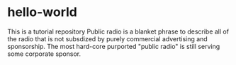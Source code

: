 # hello-world
This is a tutorial repository
Public radio is a blanket phrase to describe all of the radio that is not subsdized by purely commercial advertising and sponsorship.  The most hard-core purported "public radio" is still serving some corporate sponsor.
